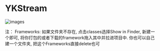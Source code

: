 # YKStream

![images](https://github.com/JingJing-Lin/YKStream/blob/master/YKStream.gif)

注：
Frameworks: 如果文件夹不存在, 点击classes选择Show in Finder, 新建一个即可, 将你打包的或者下载的framework拖入其中并拉进项目中. 你也可以自己建一个文件夹, 把这个Frameworks直接delete也可
